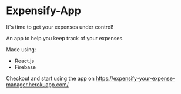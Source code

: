 # Expensify-App
It's time to get your expenses under control!

An app to help you keep track of your expenses.

Made using:
* React.js
* Firebase

Checkout and start using the app on https://expensify-your-expense-manager.herokuapp.com/
